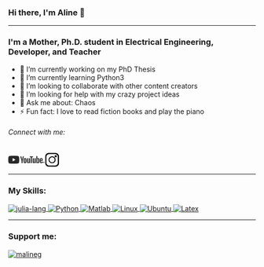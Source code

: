 ### Hi there, I'm Aline 👋
---
### I'm a Mother, Ph.D. student in Electrical Engineering, Developer, and Teacher

- 🔭 I’m currently working on my PhD Thesis
- 🌱 I’m currently learning Python3
- 👯 I’m looking to collaborate with other content creators
- 🤔 I’m looking for help with my crazy project ideas
- 💬 Ask me about: Chaos
- ⚡ Fun fact: I love to read fiction books and play the piano
###### Connect with me: 

<a href="https://www.youtube.com/channel/UC9n7Zn4cY_lpkGJHUrCcQWQ">
  <img align = "center" alt= "Youtube" heigth = "50" width="70" src="https://github.com/m-a-g-a/m-a-g-a/blob/main/images/yt_logo_mono_light.png"  style="max-width100%;"/>
  </a>
  <a href="https://www.instagram.com/vida.de.laboratorio/">
  <img align = "center" alt= "Instagram" heigth = "30" width="30" src="https://github.com/m-a-g-a/m-a-g-a/blob/main/images/new-black-instagram-logo-2020-11609370162ayxbdxlffo.png"  style="max-width100%;"/>
  </a>
  
---
### My Skills:

  <a href="https://julialang.org/">
  <img align = "center" alt= "julia-lang" heigth = "50" width="70" src="https://cdn.jsdelivr.net/gh/devicons/devicon/icons/julia/julia-original-wordmark.svg"  style="max-width100%;"/>
  </a>
  
  <a href="https://www.python.org/">
   <img align = "center" alt= "Python" heigth = "50" width="70" src="https://cdn.jsdelivr.net/gh/devicons/devicon/icons/python/python-original-wordmark.svg" style="max-width100%;"/>
  </a>
  
  <a href="https://www.mathworks.com/products/matlab.html">
   <img align = "center" alt= "Matlab" heigth = "50" width="70" src="https://cdn.jsdelivr.net/gh/devicons/devicon/icons/matlab/matlab-original.svg"  style="max-width100%;"/>
  </a>
  
  
  <a href = "https://www.linux.org">
   <img align = "center" alt= "Linux" heigth = "50" width="70" src="https://cdn.jsdelivr.net/gh/devicons/devicon/icons/linux/linux-original.svg"  style="max-width100%;"/>
  </a>
  <a href = "https://www.ubuntu.org">
   <img align = "center" alt= "Ubuntu" heigth = "50" width="70" src="https://cdn.jsdelivr.net/gh/devicons/devicon/icons/ubuntu/ubuntu-plain.svg" style="max-width100%;" />
  </a>
 
  <a href = "https://www.latex-project.org/get/">
   <img align = "center" alt= "Latex" heigth = "50" width="70" src="https://i.stack.imgur.com/zHFFO.png" style="max-width100%;" />
  </a>

---
### Support me:

<a href="https://www.buymeacoffee.com/malineg"> <img align="center" src="https://cdn.buymeacoffee.com/buttons/v2/default-orange.png" height="50" width="210" alt="malineg" /></a>
</p>
